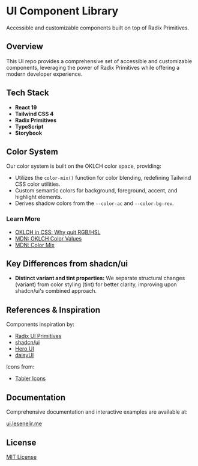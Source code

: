 # UI Component Library

Accessible and customizable components built on top of Radix Primitives.

## Overview

This UI repo provides a comprehensive set of accessible and customizable components, leveraging the power of Radix Primitives while offering a modern developer experience.

## Tech Stack

- **React 19** 
- **Tailwind CSS 4**
- **Radix Primitives** 
- **TypeScript**
- **Storybook**

## Color System

Our color system is built on the OKLCH color space, providing:

- Utilizes the `color-mix()` function for color blending, redefining Tailwind CSS color utilities.
- Custom semantic colors for background, foreground, accent, and highlight elements.
- Derives shadow colors from the `--color-ac` and `--color-bg-rev`.

### Learn More
- [OKLCH in CSS: Why quit RGB/HSL](https://evilmartians.com/chronicles/oklch-in-css-why-quit-rgb-hsl)
- [MDN: OKLCH Color Values](https://developer.mozilla.org/en-US/docs/Web/CSS/color_value/oklch)
- [MDN: Color Mix](https://developer.mozilla.org/en-US/docs/Web/CSS/color_value/color-mix)

## Key Differences from shadcn/ui

- **Distinct variant and tint properties:** We separate structural changes (variant) from color styling (tint) for better clarity, improving upon shadcn/ui's combined approach.


## References & Inspiration

Components inspiration by:

- [Radix UI Primitives](https://www.radix-ui.com/primitives) 
- [shadcn/ui](https://ui.shadcn.com/docs/components)
- [Hero UI](https://www.heroui.com) 
- [daisyUI](https://daisyui.com/components) 

Icons from: 
- [Tabler Icons](https://icones.js.org/collection/tabler)

## Documentation

Comprehensive documentation and interactive examples are available at:

[ui.lesenelir.me](https://ui.lesenelir.me)

## License

[MIT License](LICENSE)
